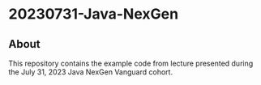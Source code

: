 # 20230731-Java-NexGen

## About

This repository contains the example code from lecture presented during the July 31, 2023 Java NexGen Vanguard cohort. 

